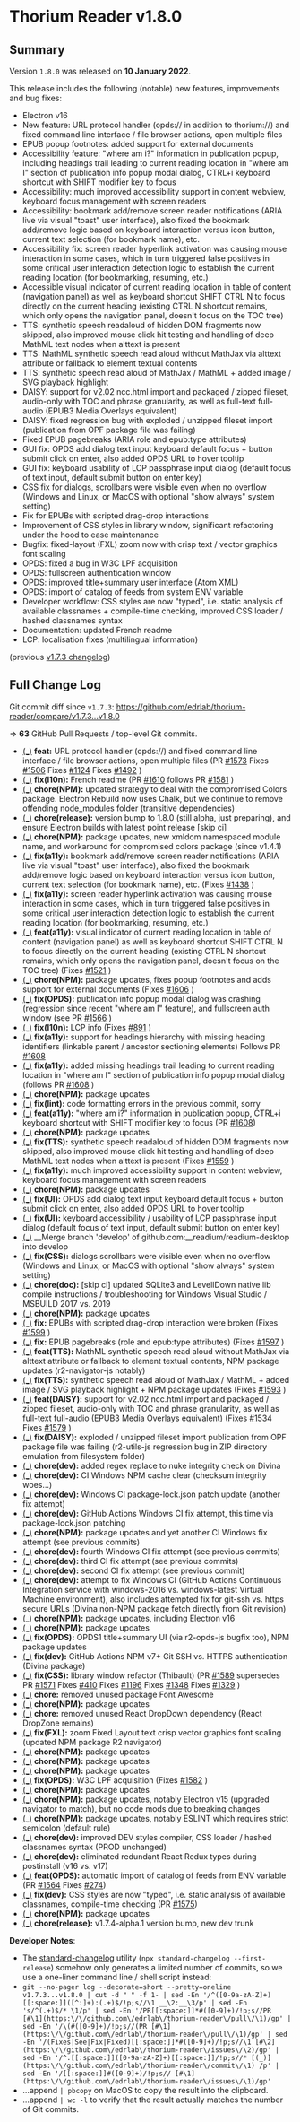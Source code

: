 # Thorium Reader v1.8.0

## Summary

Version `1.8.0` was released on **10 January 2022**.

This release includes the following (notable) new features, improvements and bug fixes:

* Electron v16
* New feature: URL protocol handler (opds:// in addition to thorium://) and fixed command line interface / file browser actions, open multiple files
* EPUB popup footnotes: added support for external documents
* Accessibility feature: "where am i?" information in publication popup, including headings trail leading to current reading location in "where am I" section of publication info popup modal dialog, CTRL+i keyboard shortcut with SHIFT modifier key to focus
* Accessibility: much improved accessibility support in content webview, keyboard focus management with screen readers
* Accessibility: bookmark add/remove screen reader notifications (ARIA live via visual "toast" user interface), also fixed the bookmark add/remove logic based on keyboard interaction versus icon button, current text selection (for bookmark name), etc.
* Accessibility fix: screen reader hyperlink activation was causing mouse interaction in some cases, which in turn triggered false positives in some critical user interaction detection logic to establish the current reading location (for bookmarking, resuming, etc.)
* Accessible visual indicator of current reading location in table of content (navigation panel) as well as keyboard shortcut SHIFT CTRL N to focus directly on the current heading (existing CTRL N shortcut remains, which only opens the navigation panel, doesn't focus on the TOC tree)
* TTS: synthetic speech readaloud of hidden DOM fragments now skipped, also improved mouse click hit testing and handling of deep MathML text nodes when alttext is present
* TTS: MathML synthetic speech read aloud without MathJax via alttext attribute or fallback to element textual contents
* TTS: synthetic speech read aloud of MathJax / MathML + added image / SVG playback highlight
* DAISY: support for v2.02 ncc.html import and packaged / zipped fileset, audio-only with TOC and phrase granularity, as well as full-text full-audio (EPUB3 Media Overlays equivalent)
* DAISY: fixed regression bug with exploded / unzipped fileset import (publication from OPF package file was failing)
* Fixed EPUB pagebreaks (ARIA role and epub:type attributes)
* GUI fix: OPDS add dialog text input keyboard default focus + button submit click on enter, also added OPDS URL to hover tooltip
* GUI fix: keyboard usability of LCP passphrase input dialog (default focus of text input, default submit button on enter key)
* CSS fix for dialogs, scrollbars were visible even when no overflow (Windows and Linux, or MacOS with optional "show always" system setting)
* Fix for EPUBs with scripted drag-drop interactions
* Improvement of CSS styles in library window, significant refactoring under the hood to ease maintenance
* Bugfix: fixed-layout (FXL) zoom now with crisp  text / vector graphics font scaling
* OPDS: fixed a bug in W3C LPF acquisition
* OPDS: fullscreen authentication window
* OPDS: improved title+summary user interface (Atom XML)
* OPDS: import of catalog of feeds from system ENV variable
* Developer workflow: CSS styles are now "typed", i.e. static analysis of available classnames + compile-time checking, improved CSS loader / hashed classnames syntax
* Documentation: updated French readme
* LCP: localisation fixes (multilingual information)

(previous [v1.7.3 changelog](./CHANGELOG-v1.7.3.md))

## Full Change Log

Git commit diff since `v1.7.3`:
https://github.com/edrlab/thorium-reader/compare/v1.7.3...v1.8.0

=> **63** GitHub Pull Requests / top-level Git commits.

* [(_)](https://github.com/edrlab/thorium-reader/commit/5cb14e7a906e3e4a2577d71f6a5070443e910233) __feat:__ URL protocol handler (opds://) and fixed command line interface / file browser actions,  open multiple files (PR [#1573](https://github.com/edrlab/thorium-reader/pull/1573) Fixes [#1506](https://github.com/edrlab/thorium-reader/issues/1506) Fixes [#1124](https://github.com/edrlab/thorium-reader/issues/1124) Fixes [#1492](https://github.com/edrlab/thorium-reader/issues/1492) )
* [(_)](https://github.com/edrlab/thorium-reader/commit/00e0b8d8b6369edc7bd3962d5cf4b3b57f036575) __fix(l10n):__ French readme (PR [#1610](https://github.com/edrlab/thorium-reader/pull/1610) follows PR [#1581](https://github.com/edrlab/thorium-reader/pull/1581) )
* [(_)](https://github.com/edrlab/thorium-reader/commit/89721bc3c5f9f82b4c061fc702c6a3917f53e6cd) __chore(NPM):__ updated strategy to deal with the compromised Colors package. Electron Rebuild now uses Chalk, but we continue to remove offending node_modules folder (transitive dependencies)
* [(_)](https://github.com/edrlab/thorium-reader/commit/62efce0182bcaf4229e8fc05543e7ce8451631b2) __chore(release):__ version bump to 1.8.0 (still alpha, just preparing), and ensure Electron builds with latest point release [skip ci]
* [(_)](https://github.com/edrlab/thorium-reader/commit/5f075d41e6b55520e8edac599695aa5c2cc006af) __chore(NPM):__ package updates, new xmldom namespaced module name, and workaround for compromised colors package (since v1.4.1)
* [(_)](https://github.com/edrlab/thorium-reader/commit/3ad0232182bdff6377209b23ac1965e29bf03d04) __fix(a11y):__ bookmark add/remove screen reader notifications (ARIA live via visual "toast" user interface), also fixed the bookmark add/remove logic based on keyboard interaction versus icon button, current text selection (for bookmark name), etc. (Fixes [#1438](https://github.com/edrlab/thorium-reader/issues/1438) )
* [(_)](https://github.com/edrlab/thorium-reader/commit/76d0c218c873fa6b99dde6db176cf33b28062134) __fix(a11y):__ screen reader hyperlink activation was causing mouse interaction in some cases, which in turn triggered false positives in some critical user interaction detection logic to establish the current reading location (for bookmarking, resuming, etc.)
* [(_)](https://github.com/edrlab/thorium-reader/commit/16d52d14782009d05167ec34971c17ea81cb0e9e) __feat(a11y):__ visual indicator of current reading location in table of content (navigation panel) as well as keyboard shortcut SHIFT CTRL N to focus directly on the current heading (existing CTRL N shortcut remains, which only opens the navigation panel, doesn't focus on the TOC tree) (Fixes [#1521](https://github.com/edrlab/thorium-reader/issues/1521) )
* [(_)](https://github.com/edrlab/thorium-reader/commit/8f5bcedf1ea091a4e153dee711ec1307959799b3) __chore(NPM):__ package updates, fixes popup footnotes and adds support for external documents (Fixes [#1606](https://github.com/edrlab/thorium-reader/issues/1606) )
* [(_)](https://github.com/edrlab/thorium-reader/commit/1bf00ef9b5352a36901b9b6ac4258d9957ffa2c0) __fix(OPDS):__ publication info popup modal dialog was crashing (regression since recent "where am I" feature), and fullscreen auth window (see PR [#1566](https://github.com/edrlab/thorium-reader/pull/1566) )
* [(_)](https://github.com/edrlab/thorium-reader/commit/4e381fe58b6bef68b82e796886ae026eb895450c) __fix(l10n):__ LCP info (Fixes [#891](https://github.com/edrlab/thorium-reader/issues/891) )
* [(_)](https://github.com/edrlab/thorium-reader/commit/d021bc9c174c32e08d73ba5278e91a7c2a505eb0) __fix(a11y):__ support for headings hierarchy with missing heading identifiers (linkable parent / ancestor sectioning elements) Follows PR [#1608](https://github.com/edrlab/thorium-reader/pull/1608)
* [(_)](https://github.com/edrlab/thorium-reader/commit/5907f0a1643ffe0e1bfac0d95fc02bc153a24642) __fix(a11y):__ added missing headings trail leading to current reading location in "where am I" section of publication info popup modal dialog (follows PR [#1608](https://github.com/edrlab/thorium-reader/pull/1608) )
* [(_)](https://github.com/edrlab/thorium-reader/commit/4b69b722ae5279d457cafd2cf2486455d2e2bf65) __chore(NPM):__ package updates
* [(_)](https://github.com/edrlab/thorium-reader/commit/34540141f6f554f7d8b778f14ccc4aeb1ddf2987) __fix(lint):__ code formatting errors in the previous commit, sorry
* [(_)](https://github.com/edrlab/thorium-reader/commit/c580d6a90b520a32bab295b65df2530d1b9f26c6) __feat(a11y):__ "where am i?" information in publication popup, CTRL+i keyboard shortcut with SHIFT modifier key to focus (PR [#1608](https://github.com/edrlab/thorium-reader/pull/1608))
* [(_)](https://github.com/edrlab/thorium-reader/commit/9c0017ce447141e6a9d59146594a471438e331d7) __chore(NPM):__ package updates
* [(_)](https://github.com/edrlab/thorium-reader/commit/c250f59cb5d2116f427937ffa6dd18a5e23242b1) __fix(TTS):__ synthetic speech readaloud of hidden DOM fragments now skipped, also improved mouse click hit testing and handling of deep MathML text nodes when alttext is present (Fixes [#1559](https://github.com/edrlab/thorium-reader/issues/1559) )
* [(_)](https://github.com/edrlab/thorium-reader/commit/c86bc39bd8c153ff635daff745c6af29773ad524) __fix(a11y):__ much improved accessibility support in content webview, keyboard focus management with screen readers
* [(_)](https://github.com/edrlab/thorium-reader/commit/8cb091c7e432b6e5a09baf762091cefb3535a09e) __chore(NPM):__ package updates
* [(_)](https://github.com/edrlab/thorium-reader/commit/04a62dcb891cc1ecdb6075bdff94e78782c9734e) __fix(UI):__ OPDS add dialog text input keyboard default focus + button submit click on enter, also added OPDS URL to hover tooltip
* [(_)](https://github.com/edrlab/thorium-reader/commit/c79cbaf92d4b7b72b82d541f012fafde621e550f) __fix(UI):__ keyboard accessibility / usability of LCP passphrase input dialog (default focus of text input, default submit button on enter key)
* [(_)](https://github.com/edrlab/thorium-reader/commit/a0ad95db513944608dce830a91080cf7dfce7e22) __Merge branch 'develop' of github.com:__readium/readium-desktop into develop
* [(_)](https://github.com/edrlab/thorium-reader/commit/d34b21d414e2726557c9717757e74fc426fb4503) __fix(CSS):__ dialogs scrollbars were visible even when no overflow (Windows and Linux, or MacOS with optional "show always" system setting)
* [(_)](https://github.com/edrlab/thorium-reader/commit/1ed9fa42816593708c18e0f8a74acfed461dca5c) __chore(doc):__ [skip ci] updated SQLite3 and LevellDown native lib compile instructions / troubleshooting for Windows Visual Studio / MSBUILD 2017 vs. 2019
* [(_)](https://github.com/edrlab/thorium-reader/commit/ee0ad37f9b28fb04d1add3c9bb472dce2227f0c6) __chore(NPM):__ package updates
* [(_)](https://github.com/edrlab/thorium-reader/commit/6dd8dd81a8cb936a22de895f4d79029d2249aad9) __fix:__ EPUBs with scripted drag-drop interaction were broken (Fixes [#1599](https://github.com/edrlab/thorium-reader/issues/1599) )
* [(_)](https://github.com/edrlab/thorium-reader/commit/47c6f394e06075adf055ad28d7b05601fae1fb9d) __fix:__ EPUB pagebreaks (role and epub:type attributes) (Fixes [#1597](https://github.com/edrlab/thorium-reader/issues/1597) )
* [(_)](https://github.com/edrlab/thorium-reader/commit/911ac1a694588f9aa307065a2ae89f3d34cc9e3c) __feat(TTS):__ MathML synthetic speech read aloud without MathJax via alttext attribute or fallback to element textual contents, NPM package updates (r2-navigator-js notably)
* [(_)](https://github.com/edrlab/thorium-reader/commit/910c3c59133d41926ee086c807029fbee5a7cac3) __fix(TTS):__ synthetic speech read aloud of MathJax / MathML + added image / SVG playback highlight + NPM package updates (Fixes [#1593](https://github.com/edrlab/thorium-reader/issues/1593) )
* [(_)](https://github.com/edrlab/thorium-reader/commit/e20ada29973866a27866bd882f3cc2945040ad85) __feat(DAISY):__ support for v2.02 ncc.html import and packaged / zipped fileset, audio-only with TOC and phrase granularity, as well as full-text full-audio (EPUB3 Media Overlays equivalent) (Fixes [#1534](https://github.com/edrlab/thorium-reader/issues/1534) Fixes [#1579](https://github.com/edrlab/thorium-reader/issues/1579) )
* [(_)](https://github.com/edrlab/thorium-reader/commit/5d4cc3244c18c671eeacd2c76d277f0ee42a0e7c) __fix(DAISY):__ exploded / unzipped fileset import publication from OPF package file was failing (r2-utils-js regression bug in ZIP directory emulation from filesystem folder)
* [(_)](https://github.com/edrlab/thorium-reader/commit/0c40d4d9c15f065398eba38283eec62fad5845c2) __chore(dev):__ added regex replace to nuke integrity check on Divina
* [(_)](https://github.com/edrlab/thorium-reader/commit/f11b9823c191ab9988af6551acffad191e66d65b) __chore(dev):__ CI Windows NPM cache clear (checksum integrity woes...)
* [(_)](https://github.com/edrlab/thorium-reader/commit/b2e14729ece74ee299de97b8f501c06892d90f49) __chore(dev):__ Windows CI package-lock.json patch update (another fix attempt)
* [(_)](https://github.com/edrlab/thorium-reader/commit/34458d340855813c7baf2a95764eba1d4e0ae4b5) __chore(dev):__ GitHub Actions Windows CI fix attempt, this time via package-lock.json patching
* [(_)](https://github.com/edrlab/thorium-reader/commit/ccd6f7a41e6751818be6a0eeeb88cc4df01abeb7) __chore(NPM):__ package updates and yet another CI Windows fix attempt (see previous commits)
* [(_)](https://github.com/edrlab/thorium-reader/commit/536a4e477c70843ab1cce548284ba988eeffe9e9) __chore(dev):__ fourth Windows CI fix attempt (see previous commits)
* [(_)](https://github.com/edrlab/thorium-reader/commit/0f3956ef1a9faee2c823f5cc6b5616a36464e287) __chore(dev):__ third CI fix attempt (see previous commits)
* [(_)](https://github.com/edrlab/thorium-reader/commit/852a56c5ec298674285f09a800e682df066f6841) __chore(dev):__ second CI fix attempt (see previous commit)
* [(_)](https://github.com/edrlab/thorium-reader/commit/0cebea0632ea038429b2ad868792a2cf073bd865) __chore(dev):__ attempt to fix Windows CI (GitHub Actions Continuous Integration service with windows-2016 vs. windows-latest Virtual Machine environment), also includes attempted fix for git-ssh vs. https secure URLs (Divina non-NPM package fetch directly from Git revision)
* [(_)](https://github.com/edrlab/thorium-reader/commit/40a6a78ce94457dd9cbc4857469238f54c815ef0) __chore(NPM):__ package updates, including Electron v16
* [(_)](https://github.com/edrlab/thorium-reader/commit/42c7a8fe12a8e1ba9c75161f0f71f4dead4d521c) __chore(NPM):__ package updates
* [(_)](https://github.com/edrlab/thorium-reader/commit/d3b98997ee40a7d92ab7e41f64e0931e56361cd0) __fix(OPDS):__ OPDS1 title+summary UI (via r2-opds-js bugfix too), NPM package updates
* [(_)](https://github.com/edrlab/thorium-reader/commit/5fe5caeed889d32c8e9ddb75a029d4aded763fa7) __fix(dev):__ GitHub Actions NPM v7+ Git SSH vs. HTTPS authentication (Divina package)
* [(_)](https://github.com/edrlab/thorium-reader/commit/cdc607b40062e7c34a11f5baf316685028131ee8) __fix(CSS):__ library window refactor (Thibault) (PR [#1589](https://github.com/edrlab/thorium-reader/pull/1589) supersedes PR [#1571](https://github.com/edrlab/thorium-reader/pull/1571)  Fixes [#410](https://github.com/edrlab/thorium-reader/issues/410) Fixes [#1196](https://github.com/edrlab/thorium-reader/issues/1196) Fixes [#1348](https://github.com/edrlab/thorium-reader/issues/1348) Fixes [#1329](https://github.com/edrlab/thorium-reader/issues/1329) )
* [(_)](https://github.com/edrlab/thorium-reader/commit/d77a56dd054c39c7986767a382541b908f12ba13) __chore:__ removed unused package Font Awesome
* [(_)](https://github.com/edrlab/thorium-reader/commit/5a1d7aa497a6c9af3351bac0e171180969d68c63) __chore(NPM):__ package updates
* [(_)](https://github.com/edrlab/thorium-reader/commit/9e2e95047fff00f98740cae1cdb656d4efe9afd6) __chore:__ removed unused React DropDown dependency (React DropZone remains)
* [(_)](https://github.com/edrlab/thorium-reader/commit/0f2cb5c3aac46e88d247548d7568ab7a3a5eeaaf) __fix(FXL):__ zoom Fixed Layout text crisp vector graphics font scaling (updated NPM package R2 navigator)
* [(_)](https://github.com/edrlab/thorium-reader/commit/3ce8de819725fb5b7738a371cd4ef7130dd2fdf2) __chore(NPM):__ package updates
* [(_)](https://github.com/edrlab/thorium-reader/commit/77eaf442162d550698b784fd8bcf00cac898f002) __chore(NPM):__ package updates
* [(_)](https://github.com/edrlab/thorium-reader/commit/cc03966c1b9e438715742da243c8a7e708e7eb13) __chore(NPM):__ package updates
* [(_)](https://github.com/edrlab/thorium-reader/commit/eba1de0aed4196ad7124958dec0ba5ee36bd4e32) __fix(OPDS):__ W3C LPF acquisition (Fixes [#1582](https://github.com/edrlab/thorium-reader/issues/1582) )
* [(_)](https://github.com/edrlab/thorium-reader/commit/264316d4c6d1d2a82a155b2442ac167facb59d87) __chore(NPM):__ package updates
* [(_)](https://github.com/edrlab/thorium-reader/commit/318a6506a3c006d641714048382903d60aa57c7b) __chore(NPM):__ package updates, notably Electron v15 (upgraded navigator to match), but no code mods due to breaking changes
* [(_)](https://github.com/edrlab/thorium-reader/commit/309707e23cefdb12d3e095914dcb17b19775a5eb) __chore(NPM):__ package updates, notably ESLINT which requires strict semicolon (default rule)
* [(_)](https://github.com/edrlab/thorium-reader/commit/81a56e7afa9c525ce952fc521cdc0982874e0cee) __chore(dev):__ improved DEV styles compiler, CSS loader / hashed classnames syntax (PROD unchanged)
* [(_)](https://github.com/edrlab/thorium-reader/commit/2fae60b44171dc033574acef92f089ca6df2970b) __chore(dev):__ eliminated redundant React Redux types during postinstall (v16 vs. v17)
* [(_)](https://github.com/edrlab/thorium-reader/commit/b282b1187d47caed8d7f25bf92810aa3d80760db) __feat(OPDS):__ automatic import of catalog of feeds from ENV variable (PR [#1564](https://github.com/edrlab/thorium-reader/pull/1564) Fixes [#274](https://github.com/edrlab/thorium-reader/issues/274))
* [(_)](https://github.com/edrlab/thorium-reader/commit/445f73cb299602a6dfccebaeddb095546a32cfe6) __fix(dev):__ CSS styles are now "typed", i.e. static analysis of available classnames, compile-time checking (PR [#1575](https://github.com/edrlab/thorium-reader/pull/1575))
* [(_)](https://github.com/edrlab/thorium-reader/commit/a20bc5969d579e38ccbb6a6c4f35421e9b1728a3) __chore(NPM):__ package updates
* [(_)](https://github.com/edrlab/thorium-reader/commit/3589d8df1f00c68423f38c117886ba13dcb43d02) __chore(release):__ v1.7.4-alpha.1 version bump, new dev trunk

__Developer Notes__:

* The [standard-changelog](https://github.com/conventional-changelog/conventional-changelog/tree/master/packages/standard-changelog) utility (`npx standard-changelog --first-release`) somehow only generates a limited number of commits, so we use a one-liner command line / shell script instead:
* `git --no-pager log --decorate=short --pretty=oneline v1.7.3...v1.8.0 | cut -d " " -f 1- | sed -En '/^([0-9a-zA-Z]+)[[:space:]]([^:]+):(.+)$/!p;s//\1 __\2:__\3/p' | sed -En 's/^(.+)$/* \1/p' | sed -En '/PR[[:space:]]*#([0-9]+)/!p;s//PR [#\1](https:\/\/github.com\/edrlab\/thorium-reader\/pull\/\1)/gp' | sed -En '/\(#([0-9]+)/!p;s//(PR [#\1](https:\/\/github.com\/edrlab\/thorium-reader\/pull\/\1)/gp' | sed -En '/(Fixes|See|Fix|Fixed)[[:space:]]*#([0-9]+)/!p;s//\1 [#\2](https:\/\/github.com\/edrlab\/thorium-reader\/issues\/\2)/gp' | sed -En '/^.[[:space:]]([0-9a-zA-Z]+)[[:space:]]/!p;s//* [(_)](https:\/\/github.com\/edrlab\/thorium-reader\/commit\/\1) /p' | sed -En '/[[:space:]]#([0-9]+)/!p;s// [#\1](https:\/\/github.com\/edrlab\/thorium-reader\/issues\/\1)/gp'`
* ...append `| pbcopy` on MacOS to copy the result into the clipboard.
* ...append `| wc -l` to verify that the result actually matches the number of Git commits.
